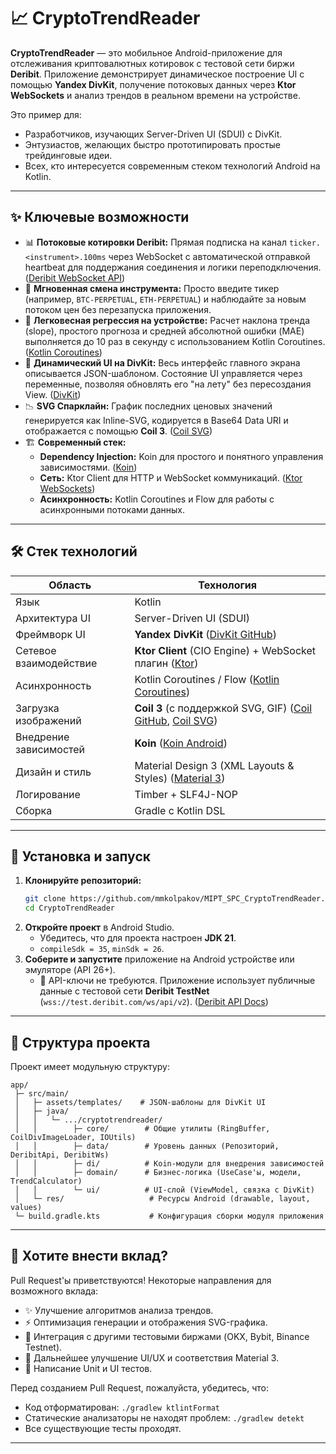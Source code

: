 # 📈 CryptoTrendReader

**CryptoTrendReader** — это мобильное Android-приложение для отслеживания криптовалютных котировок с тестовой сети биржи **Deribit**. Приложение демонстрирует динамическое построение UI с помощью **Yandex DivKit**, получение потоковых данных через **Ktor WebSockets** и анализ трендов в реальном времени на устройстве.

Это пример для:
*   Разработчиков, изучающих Server-Driven UI (SDUI) с DivKit.
*   Энтузиастов, желающих быстро прототипировать простые трейдинговые идеи.
*   Всех, кто интересуется современным стеком технологий Android на Kotlin.

---

## ✨ Ключевые возможности

*   📊 **Потоковые котировки Deribit:** Прямая подписка на канал `ticker.<instrument>.100ms` через WebSocket с автоматической отправкой heartbeat для поддержания соединения и логики переподключения. ([Deribit WebSocket API][2])
*   🔄 **Мгновенная смена инструмента:** Просто введите тикер (например, `BTC-PERPETUAL`, `ETH-PERPETUAL`) и наблюдайте за новым потоком цен без перезапуска приложения.
*   🧠 **Легковесная регрессия на устройстве:** Расчет наклона тренда (slope), простого прогноза и средней абсолютной ошибки (MAE) выполняется до 10 раз в секунду с использованием Kotlin Coroutines. ([Kotlin Coroutines][3])
*   📱 **Динамический UI на DivKit:** Весь интерфейс главного экрана описывается JSON-шаблоном. Состояние UI управляется через переменные, позволяя обновлять его "на лету" без пересоздания View. ([DivKit][4])
*   📉 **SVG Спарклайн:** График последних ценовых значений генерируется как Inline-SVG, кодируется в Base64 Data URI и отображается с помощью **Coil 3**. ([Coil SVG][7])
*   🏗️ **Современный стек:**
    *   **Dependency Injection:** Koin для простого и понятного управления зависимостями. ([Koin][9])
    *   **Сеть:** Ktor Client для HTTP и WebSocket коммуникаций. ([Ktor WebSockets][8])
    *   **Асинхронность:** Kotlin Coroutines и Flow для работы с асинхронными потоками данных.

---

## 🛠️ Стек технологий

| Область              | Технология                                                        |
| -------------------- | ----------------------------------------------------------------- |
| Язык                 | Kotlin                                                            |
| Архитектура UI       | Server-Driven UI (SDUI)                                           |
| Фреймворк UI         | **Yandex DivKit** ([DivKit GitHub][1])                            |
| Сетевое взаимодействие | **Ktor Client** (CIO Engine) + WebSocket плагин ([Ktor][8])       |
| Асинхронность        | Kotlin Coroutines / Flow ([Kotlin Coroutines][3])                 |
| Загрузка изображений | **Coil 3** (с поддержкой SVG, GIF) ([Coil GitHub][6], [Coil SVG][7]) |
| Внедрение зависимостей | **Koin** ([Koin Android][9])                                        |
| Дизайн и стиль       | Material Design 3 (XML Layouts & Styles) ([Material 3][5])        |
| Логирование          | Timber + SLF4J-NOP                                                |
| Сборка               | Gradle с Kotlin DSL                                               |

---

## 🚀 Установка и запуск

1.  **Клонируйте репозиторий:**
    ```bash
    git clone https://github.com/mmkolpakov/MIPT_SPC_CryptoTrendReader.git
    cd CryptoTrendReader
    ```
2.  **Откройте проект** в Android Studio.
    *   Убедитесь, что для проекта настроен **JDK 21**.
    *   `compileSdk = 35`, `minSdk = 26`.
3.  **Соберите и запустите** приложение на Android устройстве или эмуляторе (API 26+).
    *   🔑 API-ключи не требуются. Приложение использует публичные данные с тестовой сети **Deribit TestNet** (`wss://test.deribit.com/ws/api/v2`). ([Deribit API Docs][2])

---

## 📂 Структура проекта

Проект имеет модульную структуру:

```
app/
 ├─ src/main/
 │   ├─ assets/templates/    # JSON-шаблоны для DivKit UI
 │   ├─ java/
 │   │   └─ .../cryptotrendreader/
 │   │        ├─ core/        # Общие утилиты (RingBuffer, CoilDivImageLoader, IOUtils)
 │   │        ├─ data/        # Уровень данных (Репозиторий, DeribitApi, DeribitWs)
 │   │        ├─ di/          # Koin-модули для внедрения зависимостей
 │   │        ├─ domain/      # Бизнес-логика (UseCase'ы, модели, TrendCalculator)
 │   │        └─ ui/          # UI-слой (ViewModel, связка с DivKit)
 │   └─ res/                   # Ресурсы Android (drawable, layout, values)
 └─ build.gradle.kts           # Конфигурация сборки модуля приложения
```

---

## 🤝 Хотите внести вклад?

Pull Request'ы приветствуются!
Некоторые направления для возможного вклада:

*   ✨ Улучшение алгоритмов анализа трендов.
*   ⚡ Оптимизация генерации и отображения SVG-графика.
*   🔗 Интеграция с другими тестовыми биржами (OKX, Bybit, Binance Testnet).
*   🎨 Дальнейшее улучшение UI/UX и соответствия Material 3.
*   🧪 Написание Unit и UI тестов.

Перед созданием Pull Request, пожалуйста, убедитесь, что:
*   Код отформатирован: `./gradlew ktlintFormat`
*   Статические анализаторы не находят проблем: `./gradlew detekt`
*   Все существующие тесты проходят.

---

[1]: https://github.com/divkit/divkit "DivKit GitHub"
[2]: https://docs.deribit.com/ "Deribit API Documentation"
[3]: https://kotlinlang.org/docs/coroutines-overview.html "Kotlin Coroutines Overview"
[4]: https://divkit.tech/ "DivKit Official Site"
[5]: https://m3.material.io/develop/android/overview "Material Design 3 for Android"
[6]: https://github.com/coil-kt/coil "Coil GitHub"
[7]: https://coil-kt.github.io/coil/svgs/ "Coil SVG Support"
[8]: https://ktor.io/docs/client-landing.html "Ktor Client"
[9]: https://insert-koin.io/ "Koin Official Site"
